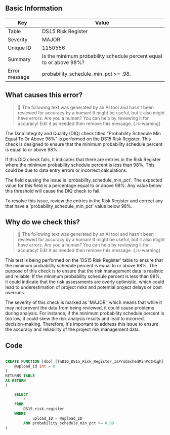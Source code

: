 ## Basic Information
| Key         | Value          |
|-------------|----------------|
| Table       | DS15 Risk Register |
| Severity    | MAJOR |
| Unique ID   | 1150556   |
| Summary     | Is the minimum probability schedule percent equal to or above 98%? |
| Error message | probability_schedule_min_pct >= .98. |

## What causes this error?

> :robot: The following text was generated by an AI tool and hasn't been reviewed for accuracy by a human! It might be useful, but it also might have errors. Are you a human? You can help by reviewing it for accuracy! Edit it as needed then remove this message.
{.is-warning}

The Data Integrity and Quality (DIQ) check titled "Probability Schedule Min Equal To Or Above 98%" is performed on the DS15 Risk Register. This check is designed to ensure that the minimum probability schedule percent is equal to or above 98%. 

If this DIQ check fails, it indicates that there are entries in the Risk Register where the minimum probability schedule percent is less than 98%. This could be due to data entry errors or incorrect calculations. 

The field causing the issue is 'probability_schedule_min_pct'. The expected value for this field is a percentage equal to or above 98%. Any value below this threshold will cause the DIQ check to fail. 

To resolve this issue, review the entries in the Risk Register and correct any that have a 'probability_schedule_min_pct' value below 98%.
## Why do we check this?

> :robot: The following text was generated by an AI tool and hasn't been reviewed for accuracy by a human! It might be useful, but it also might have errors. Are you a human? You can help by reviewing it for accuracy! Edit it as needed then remove this message.
{.is-warning}

This test is being performed on the 'DS15 Risk Register' table to ensure that the minimum probability schedule percent is equal to or above 98%. The purpose of this check is to ensure that the risk management data is realistic and reliable. If the minimum probability schedule percent is less than 98%, it could indicate that the risk assessments are overly optimistic, which could lead to underestimation of project risks and potential project delays or cost overruns.

The severity of this check is marked as 'MAJOR', which means that while it may not prevent the data from being reviewed, it could cause problems during analysis. For instance, if the minimum probability schedule percent is too low, it could skew the risk analysis results and lead to incorrect decision-making. Therefore, it's important to address this issue to ensure the accuracy and reliability of the project risk management data.
## Code

```sql

CREATE FUNCTION [dbo].[fnDIQ_DS15_Risk_Register_IsProbSchedMinPctHigh] (
	@upload_id int = 0
)
RETURNS TABLE
AS RETURN
(
	
	SELECT 
		*
	FROM 
		DS15_risk_register
	WHERE 
			upload_ID = @upload_ID
		AND probability_schedule_min_pct >= 0.98
)
```
